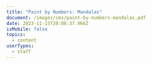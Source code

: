 ```yaml
---
title: "Paint by Numbers: Mandalas"
document: /images/cms/paint-by-numbers-mandalas.pdf
date: 2023-11-15T20:08:37.966Z
isMobile: false
topics:
  - content
userTypes:
  - staff
---
```

